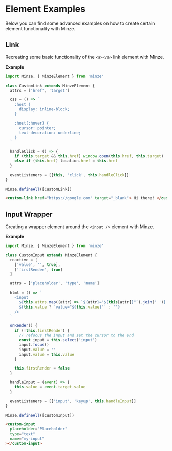 # Element Examples

Below you can find some advanced examples on how to create certain element functionality with Minze.

## Link

Recreating some basic functionality of the `<a></a>` link element with Minze.

**Example**

```js
import Minze, { MinzeElement } from 'minze'

class CustomLink extends MinzeElement {
  attrs = ['href', 'target']

  css = () => `
    :host {
      display: inline-block;
    }

    :host(:hover) {
      cursor: pointer;
      text-decoration: underline;
    }
  `

  handleClick = () => {
    if (this.target && this.href) window.open(this.href, this.target)
    else if (this.href) location.href = this.href
  }

  eventListeners = [[this, 'click', this.handleClick]]
}

Minze.defineAll([CustomLink])
```

<!-- prettier-start-ignore -->

```html
<custom-link href="https://google.com" target="_blank"> Hi there! </custom-link>
```

<!-- prettier-end-ignore -->

## Input Wrapper

Creating a wrapper element around the `<input />` element with Minze.

**Example**

```js
import Minze, { MinzeElement } from 'minze'

class CustomInput extends MinzeElement {
  reactive = [
    ['value', '', true],
    ['firstRender', true]
  ]

  attrs = ['placeholder', 'type', 'name']

  html = () => `
    <input
      ${this.attrs.map((attr) => `${attr}="${this[attr]}"`).join(' ')}
      ${this.value ? `value="${this.value}"` : ''}
    />
  `

  onRender() {
    if (!this.firstRender) {
      // refocus the input and set the cursor to the end
      const input = this.select('input')
      input.focus()
      input.value = ''
      input.value = this.value
    }

    this.firstRender = false
  }

  handleInput = (event) => {
    this.value = event.target.value
  }

  eventListeners = [['input', 'keyup', this.handleInput]]
}

Minze.defineAll([CustomInput])
```

<!-- prettier-start-ignore -->

```html
<custom-input
  placeholder="Placeholder"
  type="text"
  name="my-input"
></custom-input>
```

<!-- prettier-end-ignore -->
